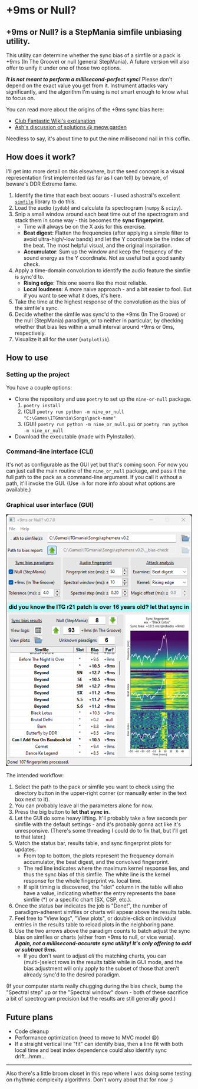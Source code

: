 # +9ms or Null?
## +9ms or Null? is a StepMania simfile unbiasing utility.

This utility can determine whether the sync bias of a simfile or a pack is +9ms (In The Groove) or null (general StepMania). A future version will also offer to unify it under one of those two options.

***It is not meant to perform a millisecond-perfect sync!*** Please don't depend on the exact value you get from it. Instrument attacks vary significantly, and the algorithm I'm using is not smart enough to know what to focus on.

You can read more about the origins of the +9ms sync bias here:
- [Club Fantastic Wiki's explanation](https://wiki.clubfantastic.dance/Sync#itg-offset-and-the-9ms-bias)
- [Ash's discussion of solutions @ meow.garden](https://meow.garden/killing-the-9ms-bias)

Needless to say, it's about time to put the nine millisecond nail in this coffin.

## How does it work?
I'll get into more detail on this elsewhere, but the seed concept is a visual representation first implemented (as far as I can tell) by beware, of beware's DDR Extreme fame.
1. Identify the time that each beat occurs - I used ashastral's excellent [`simfile`](https://simfile.readthedocs.io/en/latest/) library to do this.
1. Load the audio (`pydub`) and calculate its spectrogram (`numpy` & `scipy`).
1. Snip a small window around each beat time out of the spectrogram and stack them in some way - this becomes the **sync fingerprint**.
    - Time will always be on the X axis for this exercise.
    - **Beat digest**: Flatten the frequencies (after applying a simple filter to avoid ultra-high/-low bands) and let the Y coordinate be the index of the beat. The most helpful visual, and the original inspiration.
    - **Accumulator**: Sum up the window and keep the frequency of the sound energy as the Y coordinate. Not as useful but a good sanity check.
1. Apply a time-domain convolution to identify the audio feature the simfile is sync'd to.
    - **Rising edge**: This one seems like the most reliable.
    - **Local loudness**: A more naive approach - and a bit easier to fool. But if you want to see what it does, it's here.
1. Take the time at the highest response of the convolution as the bias of the simfile's sync.
1. Decide whether the simfile was sync'd to the +9ms (In The Groove) or the null (StepMania) paradigm, or to neither in particular, by checking whether that bias lies within a small interval around +9ms or 0ms, respectively.
1. Visualize it all for the user (`matplotlib`).

## How to use

### Setting up the project
You have a couple options:
- Clone the repository and use `poetry` to set up the `nine-or-null` package.
  1. `poetry install`
  1. (CLI) `poetry run python -m nine_or_null "C:\Games\ITGmania\Songs\pack-name"`
  1. (GUI) `poetry run python -m nine_or_null.gui` or `poetry run python -m nine_or_null`
- Download the executable (made with PyInstaller).

### Command-line interface (CLI)
It's not as configurable as the GUI yet but that's coming soon. For now you can just call the main routine of the `nine_or_null` package, and pass it the full path to the pack as a command-line argument. If you call it without a path, it'll invoke the GUI. (Use `-h` for more info about what options are available.)

### Graphical user interface (GUI)
![Screenshot of +9ms or Null v0.7.0](doc/nine-or-null-v0.7.0.png)

The intended workflow:
1. Select the path to the pack or simfile you want to check using the directory button in the upper-right corner (or manually enter in the text box next to it).
1. You can probably leave all the parameters alone for now.
1. Press the big button to **let that sync in**.
1. Let the GUI do some heavy lifting. It'll probably take a few seconds per simfile with the default settings - and it's probably gonna act like it's unresponsive. (There's some threading I could do to fix that, but I'll get to that later.)
1. Watch the status bar, results table, and sync fingerprint plots for updates.
    - From top to bottom, the plots represent the frequency domain accumulator, the beat digest, and the convolved fingerprint.
    - The red line indicates where the maximum kernel response lies, and thus the sync bias of this simfile. The white line is the kernel response for the whole fingerprint vs. local time.
    - If split timing is discovered, the "slot" column in the table will also have a value, indicating whether the entry represents the base simfile (*) or a specific chart (SX, CSP, etc.).
1. Once the status bar indicates the job is "Done!", the number of paradigm-adherent simfiles or charts will appear above the results table.
1. Feel free to "View logs", "View plots", or double-click on individual entries in the results table to reload plots in the neighboring pane.
1. Use the two arrows above the paradigm counts to batch adjust the sync bias on simfiles or charts (either from +9ms to null, or vice versa). ***Again, not a millisecond-accurate sync utility! It's only offering to add or subtract 9ms.***
    - If you don't want to adjust *all* the matching charts, you can (multi-)select rows in the results table while in GUI mode, and the bias adjustment will only apply to the subset of those that aren't already sync'd to the desired paradigm.

(If your computer starts really chugging during the bias check, bump the "Spectral step" up or the "Spectral window" down - both of these sacrifice a bit of spectrogram precision but the results are still generally good.)

## Future plans
- Code cleanup
- Performance optimization (need to move to MVC model :weary:)
- If a straight vertical line "fit" can identify bias, then a line fit with both local time and beat index dependence could also identify sync drift...hmm...


----
Also there's a little broom closet in this repo where I was doing some testing on rhythmic complexity algorithms. Don't worry about that for now ;)